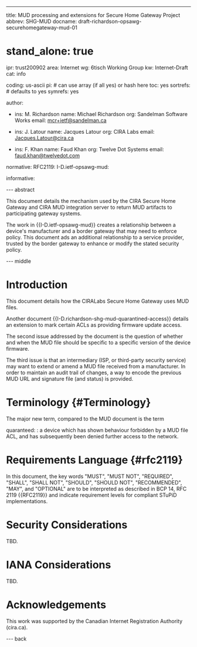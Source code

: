 ---
title: MUD processing and extensions for Secure Home Gateway Project
abbrev: SHG-MUD
docname: draft-richardson-opsawg-securehomegateway-mud-01

# stand_alone: true

ipr: trust200902
area: Internet
wg: 6tisch Working Group
kw: Internet-Draft
cat: info

coding: us-ascii
pi:    # can use array (if all yes) or hash here
  toc: yes
  sortrefs:   # defaults to yes
  symrefs: yes

author:


- ins: M. Richardson
  name: Michael Richardson
  org: Sandelman Software Works
  email: mcr+ietf@sandelman.ca

- ins: J. Latour
  name: Jacques Latour
  org: CIRA Labs
  email: Jacques.Latour@cira.ca

- ins: F. Khan
  name: Faud Khan
  org: Twelve Dot Systems
  email: faud.khan@twelvedot.com

normative:
  RFC2119:
  I-D.ietf-opsawg-mud:

informative:

--- abstract

This document details the mechanism used by the CIRA Secure Home Gateway
and CIRA MUD integration server to return MUD artifacts to participating
gateway systems.

The work in {{I-D.ietf-opsawg-mud}} creates a relationship between a device's
manufacturer and a border gateway that may need to enforce policy.  This
document ads an additional relationship to a service provider, trusted by
the border gateway to enhance or modify the stated security policy.

--- middle

# Introduction

This document details how the CIRALabs Secure Home Gateway uses MUD files.

Another document {{I-D.richardson-shg-mud-quarantined-access}} details
an extension to mark certain ACLs as providing firmware update access.

The second issue addressed by the document is the question of whether and
when the MUD file should be specific to a specific version of the device
firmware.

The third issue is that an intermediary (ISP, or third-party security
service) may want to extend or amend a MUD file received from a manufacturer.
In order to maintain an audit trail of changes, a way to encode the previous
MUD URL and signature file (and status) is provided.

# Terminology          {#Terminology}

The major new term, compared to the MUD document is the term

quaranteed:
: a device which has shown behaviour forbidden by a MUD file ACL, and has
subsequently been denied further access to the network.


# Requirements Language {#rfc2119}

In this document, the key words "MUST", "MUST NOT", "REQUIRED",
"SHALL", "SHALL NOT", "SHOULD", "SHOULD NOT", "RECOMMENDED", "MAY",
and "OPTIONAL" are to be interpreted as described in BCP 14, RFC 2119
{{RFC2119}} and indicate requirement levels for compliant STuPiD
implementations.

# Security Considerations

TBD.

# IANA Considerations

TBD.

# Acknowledgements

This work was supported by the Canadian Internet Registration Authority (cira.ca).

--- back

